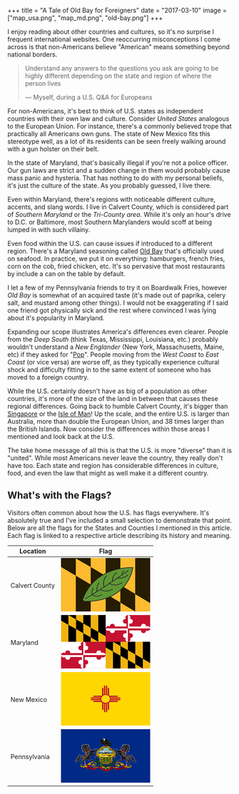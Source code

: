 +++
title = "A Tale of Old Bay for Foreigners"
date = "2017-03-10"
image = ["map_usa.png", "map_md.png", "old-bay.png"]
+++

I enjoy reading about other countries and cultures, so it's no surprise I frequent international websites. One reoccurring misconceptions I come across is that non-Americans believe "American" means something beyond national borders.<!--more-->

> Understand any answers to the questions you ask are going to be highly
> different depending on the state and region of where the person lives
>  
> &mdash; Myself, during a U.S. Q&A for Europeans

For non-Americans, it's best to think of U.S. states as independent countries with their own law and culture. Consider *United States* analogous to the European Union. For instance, there's a commonly believed trope that practically all Americans own guns. The state of New Mexico fits this stereotype well, as a lot of its residents can be seen freely walking around with a gun holster on their belt.

In the state of Maryland, that's basically illegal if you're not a police officer. Our gun laws are strict and a sudden change in them would probably cause mass panic and hysteria. That has nothing to do with my personal beliefs, it's just the culture of the state. As you probably guessed, I live there.

Even within Maryland, there's regions with noticeable different culture, accents, and slang words. I live in Calvert County, which is considered part of *Southern Maryland* or the *Tri-County area*. While it's only an hour's drive to D.C. or Baltimore, most Southern Marylanders would scoff at being lumped in with such villainy.

Even food within the U.S. can cause issues if introduced to a different region. There's a Maryland seasoning called [Old Bay](https://en.wikipedia.org/wiki/Old_Bay_Seasoning) that's officially used on seafood. In practice, we put it on everything: hamburgers, french fries, corn on the cob, fried chicken, etc. It's so pervasive that most restaurants by include a can on the table by default.

I let a few of my Pennsylvania friends to try it on Boardwalk Fries, however *Old Bay* is somewhat of an acquired taste (it's made out of paprika, celery salt, and mustard among other things). I would not be exaggerating if I said one friend got physically sick and the rest where convinced I was lying about it's popularity in Maryland.

Expanding our scope illustrates America's differences even clearer. People from the *Deep South* (think Texas, Mississippi, Louisiana, etc.) probably wouldn't understand a *New Englander* (New York, Massachusetts, Maine, etc) if they asked for "[Pop](http://popvssoda.com/)". People moving from the *West Coast* to *East Coast* (or vice versa) are worse off, as they typically experience cultural shock and difficulty fitting in to the same extent of someone who has moved to a foreign country.

While the U.S. certainly doesn't have as big of a population as other countries, it's more of the size of the land in between that causes these regional differences. Going back to humble Calvert County, it's bigger than  [Singapore](https://en.wikipedia.org/wiki/Singapore) or the [Isle of Man](https://en.wikipedia.org/wiki/Isle_of_Man)! Up the scale, and the entire U.S. is larger than Australia, more than double the European Union, and 38 times larger than the British Islands. Now consider the differences within those areas I mentioned and look back at the U.S.

The take home message of all this is that the U.S. is more "diverse" than it is "united". While most Americans never leave the country, they really don't have too. Each state and region has considerable differences in culture, food, and even the law that might as well make it a different country.


## What's with the Flags?
Visitors often common about how the U.S. has flags everywhere. It's absolutely true and I've included a small selection to demonstrate that point. Below are all the flags for the States and Counties I mentioned in this article. Each flag is linked to a respective article describing its history and meaning.

| Location       | Flag                                                        |
| -------------- | ----------------------------------------------------------- |
| Calvert County | [![Calvert County](flag_calvert.png)](https://flagspot.net/flags/us-md-cv.html) |
| Maryland       | [![Maryland](flag_md.png)](https://en.wikipedia.org/wiki/Flag_of_Maryland) |
| New Mexico     | [![New Mexico](flag_nm.png)](https://en.wikipedia.org/wiki/Flag_of_New_Mexico) |
| Pennsylvania   | [![Pennsylvania](flag_pa.png)](https://en.wikipedia.org/wiki/Flag_and_coat_of_arms_of_Pennsylvania) |
